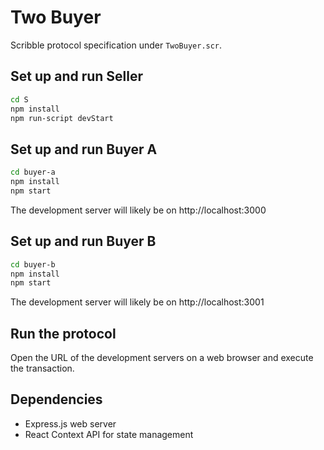 # Two Buyer

Scribble protocol specification under 
`TwoBuyer.scr`.

## Set up and run Seller
```bash
cd S
npm install
npm run-script devStart
```

## Set up and run Buyer A
```bash
cd buyer-a
npm install
npm start
```

The development server will likely be on
http://localhost:3000

## Set up and run Buyer B
```bash
cd buyer-b
npm install
npm start
```

The development server will likely be on
http://localhost:3001

## Run the protocol
Open the URL of the development servers
on a web browser and execute the transaction.

## Dependencies
* Express.js web server
* React Context API for state management